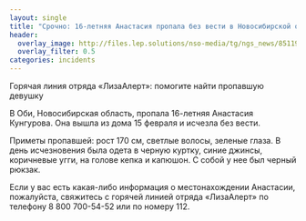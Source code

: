 ```yaml
---
layout: single
title: "Срочно: 16-летняя Анастасия пропала без вести в Новосибирской области"
header:
  overlay_image: http://files.lep.solutions/nso-media/tg/ngs_news/85119/0.webp
  overlay_filter: 0.5
categories: incidents
---
```


Горячая линия отряда «ЛизаАлерт»: помогите найти пропавшую девушку

В Оби, Новосибирская область, пропала 16-летняя Анастасия Кунгурова. Она вышла из дома 15 февраля и исчезла без вести.

Приметы пропавшей: рост 170 см, светлые волосы, зеленые глаза. В день исчезновения была одета в черную куртку, синие джинсы, коричневые угги, на голове кепка и капюшон. С собой у нее был черный рюкзак.

Если у вас есть какая-либо информация о местонахождении Анастасии, пожалуйста, свяжитесь с горячей линией отряда «ЛизаАлерт» по телефону 8 800 700-54-52 или по номеру 112.